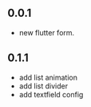 ## 0.0.1
* new flutter form.

## 0.1.1
* add list animation
* add list divider
* add textfield config